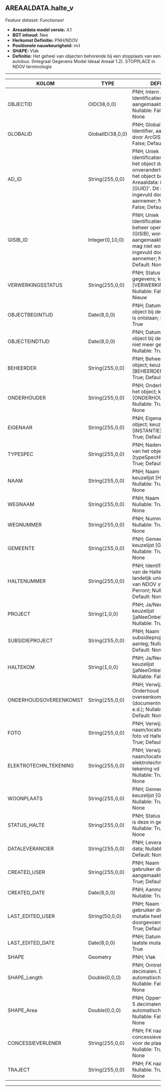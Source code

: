 ﻿## AREAALDATA.halte_v

*Feature dataset: Functioneel*


* __Areaaldata model versie:__ 4.1
* __BGT inhoud:__ Nee
* __Herkomst Definitie:__ PNH/NDOV
* __Positionele nauwkeurigheid:__ nvt
* __SHAPE:__ Vlak
* __Definitie:__ Het geheel van objecten behorende bij een stopplaats van een autobus. (Integraal Gegevens Model Ideaal Areaal 1.2). STOPPLACE in NDOV terminologie


***

|KOLOM                               |TYPE                |DEFINITIE|
|------                              |----                |-----    |
|OBJECTID                            |OID(38,0,0)         |PNH; Intern ArcGIS Identificatienummer, aangemaakt door ArcGIS; Nullable: False; Default: None|
|GLOBALID                            |GlobalID(38,0,0)    |PNH; Global Unique Identifier,  aangemaakt door ArcGIS; Nullable: False; Default: None|
|AD_ID                               |String(255,0,0)     |PNH; Uniek identificatienummer voor het object dat onveranderlijk is zolang het object bestaat in Areaaldata: in format 'AD.[GUID]'. Dit moet worden ingevuld door de aannemer; Nullable: False; Default: None|
|GISIB_ID                            |Integer(0,10,0)     |PNH; Uniek Identificatienummer beheer openbare ruimte (GISIB), wordt aangemaakt in GISIB en mag niet worden ingevuld door de aannemer; Nullable: True; Default: None|
|VERWERKINGSSTATUS                   |String(255,0,0)     |PNH; Status van de gegevens; keuzelijst [VERWERKINGSSTATUS]; Nullable: False; Default: Nieuw|
|OBJECTBEGINTIJD                     |Date(8,0,0)         |PNH; Datum waarop het object bij de bronhouder is ontstaan; Nullable: True|
|OBJECTEINDTIJD                      |Date(8,0,0)         |PNH; Datum waarop het object bij de bronhouder niet meer geldig is; Nullable: True|
|BEHEERDER                           |String(255,0,0)     |PNH; Beheerder van het object; keuzelijst [BEHEERDER]; Nullable: True; Default: None|
|ONDERHOUDER                         |String(255,0,0)     |PNH; Onderhouder van het object; keuzelijst [ONDERHOUDER]; Nullable: True; Default: None|
|EIGENAAR                            |String(255,0,0)     |PNH; Eigenaar van het object; keuzelijst [INSTANTIE]; Nullable: True; Default: None|
|TYPESPEC                            |String(255,0,0)     |PNH; Nadere typering van het object; keuzelijst [typeSpecHLT]; Nullable: True; Default: None|
|NAAM                                |String(255,0,0)     |PNH; Naam van de halte; keuzelijst [HALTENAAM]; Nullable: True; Default: None|
|WEGNAAM                             |String(255,0,0)     |PNH; Naam vd Weg; Nullable: True; Default: None|
|WEGNUMMER                           |String(255,0,0)     |PNH; Nummer vd Weg; Nullable: True; Default: None|
|GEMEENTE                            |String(255,0,0)     |PNH; Gemeentenaam; keuzelijst [GEMEENTE]; Nullable: True; Default: None|
|HALTENUMMER                         |String(255,0,0)     |PNH; Identificatienummer van de Halte. Let op: Het landelijk unieke nummer van NDOV staat bij Perron!; Nullable: True; Default: None|
|PROJECT                             |String(1,0,0)       |PNH; Ja/Nee/Onbekend; keuzelijst [jaNeeOnbekend]; Nullable: True; Default: O|
|SUBSIDIEPROJECT                     |String(255,0,0)     |PNH; Naam van het subsidieproject voor aanleg; Nullable: True; Default: None|
|HALTEKOM                            |String(1,0,0)       |PNH; Ja/Nee/Onbekend; keuzelijst [jaNeeOnbekend]; Nullable: False; Default: O|
|ONDERHOUDSOVEREENKOMST              |String(255,0,0)     |PNH; Verwijzing naar de Onderhoud overeenkomst (documentnr, locatie e.d.); Nullable: True; Default: None|
|FOTO                                |String(255,0,0)     |PNH; Verwijzing naar naam/locatie van een foto vd Halte; Nullable: True; Default: None|
|ELEKTROTECHN_TEKENING               |String(255,0,0)     |PNH; Verwijzing naar naam/locatie van een elektrotechnische tekening vd Halte; Nullable: True; Default: None|
|WOONPLAATS                          |String(255,0,0)     |PNH; Gemeentenaam; keuzelijst [GEMEENTE]; Nullable: True; Default: None|
|STATUS_HALTE                        |String(255,0,0)     |PNH; Status van de halte: is deze in gebruik of niet; Nullable: True; Default: None|
|DATALEVERANCIER                     |String(255,0,0)     |PNH; Leverancier van de data; Nullable: True; Default: None|
|CREATED_USER                        |String(255,0,0)     |PNH; Naam van gebruiker die de rij heeft aangemaakt; Nullable: True; Default: None|
|CREATED_DATE                        |Date(8,0,0)         |PNH; Aanmaakdatum; Nullable: True|
|LAST_EDITED_USER                    |String(50,0,0)      |PNH; Naam van gebruiker die de laatste mutatie heeft doorgevoerd; Nullable: True; Default: None|
|LAST_EDITED_DATE                    |Date(8,0,0)         |PNH; Datum van de laatste mutatie; Nullable: True|
|SHAPE                               |Geometry            |PNH; Vlak|
|SHAPE_Length                        |Double(0,0,0)       |PNH; Omtrek in meters, 5 decimalen. Dit wordt automatisch gevuld; Nullable: False; Default: None|
|SHAPE_Area                          |Double(0,0,0)       |PNH; Oppervlakte in m2, 5 decimalen. Dit wordt automatisch gevuld; Nullable: False; Default: None|
|CONCESSIEVERLENER                   |String(255,0,0)     |PNH; FK naar concessieverlener_tbl; voor de plaatsing; Nullable: True; Default: None|
|TRAJECT                             |String(255,0,0)     |PNH; FK naar traject_v; Nullable: True; Default: None|

***
